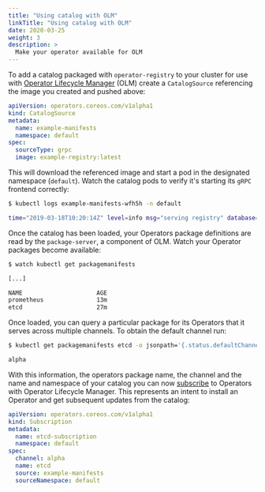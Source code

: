 ```yaml
---
title: "Using catalog with OLM"
linkTitle: "Using catalog with OLM"
date: 2020-03-25
weight: 3
description: >
  Make your operator available for OLM
---
```



To add a catalog packaged with `operator-registry` to your cluster for use with [Operator Lifecycle Manager](https://github.com/operator-framework/operator-lifecycle-manager) (OLM) create a `CatalogSource` referencing the image you created and pushed above:

```yaml
apiVersion: operators.coreos.com/v1alpha1
kind: CatalogSource
metadata:
  name: example-manifests
  namespace: default
spec:
  sourceType: grpc
  image: example-registry:latest
```

This will download the referenced image and start a pod in the designated namespace (`default`). Watch the catalog pods to verify it's starting its `gRPC` frontend correctly:

```sh
$ kubectl logs example-manifests-wfh5h -n default

time="2019-03-18T10:20:14Z" level=info msg="serving registry" database=bundles.db port=50051
```

Once the catalog has been loaded, your Operators package definitions are read by the `package-server`, a component of OLM. Watch your Operator packages become available:

```sh
$ watch kubectl get packagemanifests

[...]

NAME                     AGE
prometheus               13m
etcd                     27m
```

Once loaded, you can query a particular package for its Operators that it serves across multiple channels. To obtain the default channel run:

```sh
$ kubectl get packagemanifests etcd -o jsonpath='{.status.defaultChannel}'

alpha
```

With this information, the operators package name, the channel and the name and namespace of your catalog you can now [subscribe](https://github.com/operator-framework/operator-lifecycle-manager#discovery-catalogs-and-automated-upgrades) to Operators with Operator Lifecycle Manager. This represents an intent to install an Operator and get subsequent updates from the catalog:

```yaml
apiVersion: operators.coreos.com/v1alpha1
kind: Subscription
metadata:
  name: etcd-subscription
  namespace: default 
spec:
  channel: alpha
  name: etcd
  source: example-manifests
  sourceNamespace: default
```